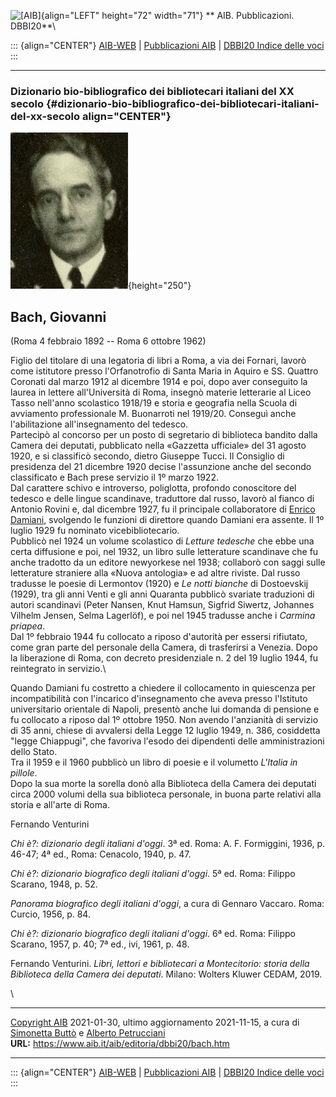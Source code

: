 ![\[AIB\]](/aib/wi/aibv72.gif){align="LEFT" height="72" width="71"}
** AIB. Pubblicazioni. DBBI20**\

::: {align="CENTER"}
[AIB-WEB](/) \| [Pubblicazioni AIB](/pubblicazioni/) \| [DBBI20 Indice
delle voci](dbbi20.htm)
:::

------------------------------------------------------------------------

### Dizionario bio-bibliografico dei bibliotecari italiani del XX secolo {#dizionario-bio-bibliografico-dei-bibliotecari-italiani-del-xx-secolo align="CENTER"}

![\[Ritratto\]](bach.jpg){height="250"}

## Bach, Giovanni

(Roma 4 febbraio 1892 -- Roma 6 ottobre 1962)

Figlio del titolare di una legatoria di libri a Roma, a via dei Fornari,
lavorò come istitutore presso l\'Orfanotrofio di Santa Maria in Aquiro e
SS. Quattro Coronati dal marzo 1912 al dicembre 1914 e poi, dopo aver
conseguito la laurea in lettere all\'Università di Roma, insegnò materie
letterarie al Liceo Tasso nell\'anno scolastico 1918/19 e storia e
geografia nella Scuola di avviamento professionale M. Buonarroti nel
1919/20. Conseguì anche l\'abilitazione all\'insegnamento del tedesco.\
Partecipò al concorso per un posto di segretario di biblioteca bandito
dalla Camera dei deputati, pubblicato nella «Gazzetta ufficiale» del 31
agosto 1920, e si classificò secondo, dietro Giuseppe Tucci. Il
Consiglio di presidenza del 21 dicembre 1920 decise l\'assunzione anche
del secondo classificato e Bach prese servizio il 1º marzo 1922.\
Dal carattere schivo e introverso, poliglotta, profondo conoscitore del
tedesco e delle lingue scandinave, traduttore dal russo, lavorò al
fianco di Antonio Rovini e, dal dicembre 1927, fu il principale
collaboratore di [Enrico Damiani](damiani.htm), svolgendo le funzioni di
direttore quando Damiani era assente. Il 1º luglio 1929 fu nominato
vicebibliotecario.\
Pubblicò nel 1924 un volume scolastico di *Letture tedesche* che ebbe
una certa diffusione e poi, nel 1932, un libro sulle letterature
scandinave che fu anche tradotto da un editore newyorkese nel 1938;
collaborò con saggi sulle letterature straniere alla «Nuova antologia» e
ad altre riviste. Dal russo tradusse le poesie di Lermontov (1920) e *Le
notti bianche* di Dostoevskij (1929), tra gli anni Venti e gli anni
Quaranta pubblicò svariate traduzioni di autori scandinavi (Peter
Nansen, Knut Hamsun, Sigfrid Siwertz, Johannes Vilhelm Jensen, Selma
Lagerlöf), e poi nel 1945 tradusse anche i *Carmina priapea*.\
Dal 1º febbraio 1944 fu collocato a riposo d\'autorità per essersi
rifiutato, come gran parte del personale della Camera, di trasferirsi a
Venezia. Dopo la liberazione di Roma, con decreto presidenziale n. 2 del
19 luglio 1944, fu reintegrato in servizio.\

Quando Damiani fu costretto a chiedere il collocamento in quiescenza per
incompatibilità con l\'incarico d\'insegnamento che aveva presso
l\'Istituto universitario orientale di Napoli, presentò anche lui
domanda di pensione e fu collocato a riposo dal 1º ottobre 1950. Non
avendo l\'anzianità di servizio di 35 anni, chiese di avvalersi della
Legge 12 luglio 1949, n. 386, cosiddetta \"legge Chiappugi\", che
favoriva l\'esodo dei dipendenti delle amministrazioni dello Stato.\
Tra il 1959 e il 1960 pubblicò un libro di poesie e il volumetto
*L\'Italia in pillole*.\
Dopo la sua morte la sorella donò alla Biblioteca della Camera dei
deputati circa 2000 volumi della sua biblioteca personale, in buona
parte relativi alla storia e all\'arte di Roma.

Fernando Venturini

*Chi è?: dizionario degli italiani d\'oggi*. 3ª ed. Roma: A. F.
Formiggini, 1936, p. 46-47; 4ª ed., Roma: Cenacolo, 1940, p. 47.

*Chi è?: dizionario biografico degli italiani d\'oggi*. 5ª ed. Roma:
Filippo Scarano, 1948, p. 52.

*Panorama biografico degli italiani d\'oggi*, a cura di Gennaro Vaccaro.
Roma: Curcio, 1956, p. 84.

*Chi è?: dizionario biografico degli italiani d\'oggi*. 6ª ed. Roma:
Filippo Scarano, 1957, p. 40; 7ª ed., ivi, 1961, p. 48.

Fernando Venturini. *Libri, lettori e bibliotecari a Montecitorio:
storia della Biblioteca della Camera dei deputati*. Milano: Wolters
Kluwer CEDAM, 2019.

\

------------------------------------------------------------------------

[Copyright AIB](/su-questo-sito/dichiarazione-di-copyright-aib-web/)
2021-01-30, ultimo aggiornamento 2021-11-15, a cura di [Simonetta
Buttò](/aib/redazione3.htm) e [Alberto
Petrucciani](/su-questo-sito/redazione-aib-web/)\
**URL:** https://www.aib.it/aib/editoria/dbbi20/bach.htm

------------------------------------------------------------------------

::: {align="CENTER"}
[AIB-WEB](/) \| [Pubblicazioni AIB](/pubblicazioni/) \| [DBBI20 Indice
delle voci](dbbi20.htm)
:::
